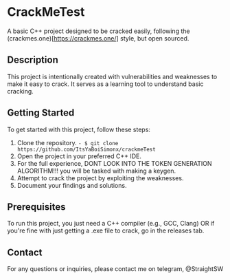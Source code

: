 # CrackMeTest

A basic C++ project designed to be cracked easily, following the (crackmes.one)[https://crackmes.one/] style, but open sourced.

## Description

This project is intentionally created with vulnerabilities and weaknesses to make it easy to crack. It serves as a learning tool to understand basic cracking.

## Getting Started

To get started with this project, follow these steps:

1. Clone the repository.
`- $ git clone https://github.com/ItsYaBoiSimonx/crackmeTest`
2. Open the project in your preferred C++ IDE.
3. For the full experience, DONT LOOK INTO THE TOKEN GENERATION ALGORITHM!!! you will be tasked with making a keygen.
4. Attempt to crack the project by exploiting the weaknesses.
5. Document your findings and solutions.

## Prerequisites

To run this project, you just need a C++ compiler (e.g., GCC, Clang)
OR if you're fine with just getting a .exe file to crack, go in the releases tab.

## Contact

For any questions or inquiries, please contact me on telegram, @StraightSW